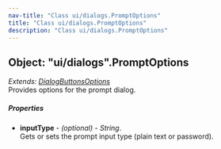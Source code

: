```yaml
---
nav-title: "Class ui/dialogs.PromptOptions"
title: "Class ui/dialogs.PromptOptions"
description: "Class ui/dialogs.PromptOptions"
---
```

## Object: "ui/dialogs".PromptOptions  
_Extends:_ [_DialogButtonsOptions_](../../ui/dialogs/DialogButtonsOptions.md)  
Provides options for the prompt dialog.

##### Properties
 - **inputType** - _(optional)_ - _String_.    
  Gets or sets the prompt input type (plain text or password).
